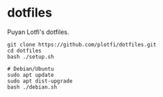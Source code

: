 # dotfiles
Puyan Lotfi's dotfiles.

```
git clone https://github.com/plotfi/dotfiles.git
cd dotfiles
bash ./setup.sh

# Debian/Ubuntu
sudo apt update
sudo apt dist-upgrade
bash ./debian.sh
```
